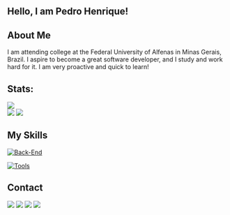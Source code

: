 ## Hello, I am Pedro Henrique!

## About Me 

I am attending college at the Federal University of Alfenas in Minas Gerais, Brazil. I aspire to become a great software developer, and I study and work hard for it. I am very proactive and quick to learn!

## Stats:
![](https://github-readme-stats.vercel.app/api?username=pedrohalb&theme=dark&hide_border=false&include_all_commits=false&count_private=false)<br/>
![](https://github-readme-stats.vercel.app/api/top-langs/?username=pedrohalb&theme=dark&hide_border=false&include_all_commits=false&count_private=false&layout=compact)
![](https://github-readme-streak-stats.herokuapp.com/?user=pedrohalb&theme=dark&hide_border=false)<br/>

## My Skills
[![Back-End](https://skillicons.dev/icons?i=c,cpp,cs,java,js,mysql,haskell,html,css,python)](https://skillicons.dev)

[![Tools](https://skillicons.dev/icons?i=vscode,idea,git,github,replit,blender,r,linux,unity,visualstudio)](https://skillicons.dev)

##

  ## Contact
  <div> 
  <a href="https://www.instagram.com/pedroohalb/" target="_blank"><img src="https://img.shields.io/badge/-Instagram-%23E4405F?style=for-the-badge&logo=instagram&logoColor=white" target="_blank"></a>
  <a href = "mailto:pedro.barbosa@sou.unifal-mg.edu.br"><img src="https://img.shields.io/badge/-Email-%23333?style=for-the-badge&logo=gmail&logoColor=white" target="_blank"></a>
  <a href=https://www.linkedin.com/in/pedro-henrique-alves-barbosa-3056aa26a/" target="_blank"><img src="https://img.shields.io/badge/-LinkedIn-%230077B5?style=for-the-badge&logo=linkedin&logoColor=white" target="_blank"></a> 
  <a href="https://github.com/pedrohalb" target="_blank"><img src="https://img.shields.io/github/followers/pedrohalb?label=follow&style=social" target="_blank"></a>
</div>
